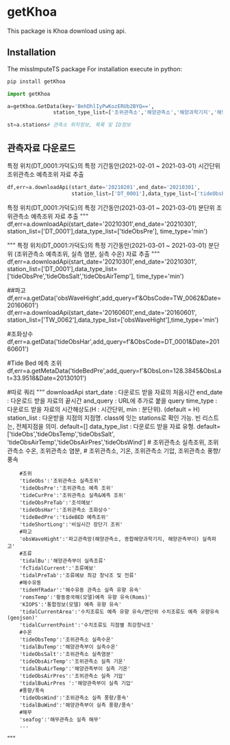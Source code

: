 # getKhoa

This package is Khoa download using api.

## Installation
The missImputeTS package For installation execute in python:

```bash
pip install getKhoa
```

```python
import getKhoa

a=getKhoa.GetData(key='BehDhlIyPwKozERUb2BYQ==',
               station_type_list=['조위관측소','해양관측소','해양과학기지','해양관측부이'])

st=a.stations# 관측소 위치정보, 목록 및 ID정보
```


## 관측자료 다운로드 
특정 위치(DT_0001:가덕도)의 특정 기간동안(2021-02-01 ~ 2021-03-01) 시간단위 조위관측소 예측조위 자료 추출

```python
df,err=a.downloadApi(start_date='20210201',end_date='20210301',
                     station_list=['DT_0001'],data_type_list=['tideObsPre'])
```

특정 위치(DT_0001:가덕도)의 특정 기간동안(2021-03-01 ~ 2021-03-01) 분단위 조위관측소 예측조위 자료 추출
"""
df,err=a.downloadApi(start_date='20210301',end_date='20210301',
                     station_list=['DT_0001'],data_type_list=['tideObsPre'],
                     time_type='min')

"""
특정 위치(DT_0001:가덕도)의 특정 기간동안(2021-03-01 ~ 2021-03-01) 분단위 
(조위관측소 예측조위, 실측 염분, 실측 수온) 자료 추출
"""
df,err=a.downloadApi(start_date='20210301',end_date='20210301',
                     station_list=['DT_0001'],data_type_list=['tideObsPre','tideObsSalt','tideObsAirTemp'],
                     time_type='min')

##파고
df,err=a.getData('obsWaveHight',add_query=f'&ObsCode=TW_0062&Date=20160601')
df,err=a.downloadApi(start_date='20160601',end_date='20160601',
                     station_list=['TW_0062'],data_type_list=['obsWaveHight'],time_type='min')


#조화상수
df,err=a.getData('tideObsHar',add_query=f'&ObsCode=DT_0001&Date=20160601')

#Tide Bed 에측 조위
df,err=a.getMetaData('tideBedPre',add_query=f'&ObsLon=128.3845&ObsLat=33.9518&Date=20130101')

#따로 쿼리 
""" 
downloadApi
    start_date : 다운로드 받을 자료의 처음시간
    end_date   : 다운로드 받을 자료의 끝시간
    and_query  : URL에 추가로 붙을 query
    time_type : 다운로드 받을 자료의 시간해상도(H : 시간단위, min : 분단위). (default = H)
    station_list : 다운받을 지점의 지점명. class에 잇는 stations로 확인 가능. 
                   빈 리스트는, 전체지점을 의미. default=[]
    data_type_list : 다운로드 받을 자료 유형. 
                    default=['tideObs','tideObsTemp','tideObsSalt',
                             'tideObsAirTemp','tideObsAirPres','tideObsWind']
                    # 조위관측소 실측조위, 조위관측소 수온, 조위관측소 염분, 
                    # 조위관측소, 기온, 조위관측소 기압, 조위관측소 풍향/풍속

        #조위
        'tideObs':'조위관측소 실측조위'
        'tideObsPre':'조위관측소 예측 조위'
        'tideCurPre':'조위관측소 실측&예측 조위'
        'tideObsPreTab':'조석예보'
        'tideObsHar':'조위관측소 조화상수'
        'tideBedPre':'tideBED 예측조위'
        'tideShortLong':'비실시간 장단기 조위'
        #파고
        'obsWaveHight':'파고관측망(해양관측소, 종합해양과학기지, 해양관측부이) 실측파고'
        #조류
        'tidalBu':'해양관측부이 실측조류'
        'fcTidalCurrent':'조류예보'
        'tidalPreTab':'조류예보 최강 창낙조 및 전류'
        #해수유동
        'tideHfRadar':'해수유동 관측소 실측 유향 유속'
        'romsTemp':'황동중국해(모델)예측 유향 유속(Roms)'
        'KIOPS':'통합정보(모델) 예측 유향 유속'
        'tidalCurrentArea':'수치조류도 예측 유향 유속/면단위 수치조류도 예측 유향유속(geojson)'
        'tidalCurrentPoint':'수치조류도 지점별 최강창낙조'
        #수온
        'tideObsTemp':'조위관측소 실측수온'
        'tidalBuTemp':'해양관측부이 실측수온'
        'tideObsSalt':'조위관측소 실측염분'
        'tideObsAirTemp':'조위관측소 실측 기온'
        'tidalBuAirTemp':'해양관측부이 실측 기온'
        'tideObsAirPres':'조위관측소 실측 기압'
        'tidalBuAirPres	':'해양관측부이 실측 기압'
        #풍향/푹속
        'tideObsWind':'조위관측소 실측 풍향/풍속'
        'tidalBuWind':'해양관측부이 실측 풍향/풍속'
        #해무
        'seafog':'해무관측소 실측 해무'
        ...
"""

